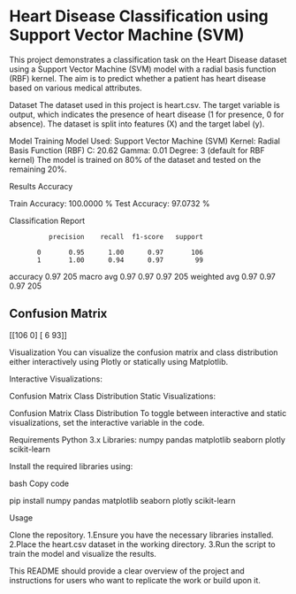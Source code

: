 # Heart Disease Classification using Support Vector Machine (SVM)
This project demonstrates a classification task on the Heart Disease dataset using a Support Vector Machine (SVM) model with a radial basis function (RBF) kernel. The aim is to predict whether a patient has heart disease based on various medical attributes.

Dataset
The dataset used in this project is heart.csv. The target variable is output, which indicates the presence of heart disease (1 for presence, 0 for absence). The dataset is split into features (X) and the target label (y).

Model Training
Model Used: Support Vector Machine (SVM)
Kernel: Radial Basis Function (RBF)
C: 20.62
Gamma: 0.01
Degree: 3 (default for RBF kernel)
The model is trained on 80% of the dataset and tested on the remaining 20%.

Results
Accuracy


Train Accuracy: 100.0000 %
Test Accuracy: 97.0732 %

Classification Report

              precision    recall  f1-score   support

           0       0.95      1.00      0.97       106
           1       1.00      0.94      0.97        99
   accuracy                            0.97       205
  macro avg        0.97      0.97      0.97       205
weighted avg       0.97      0.97      0.97       205

## Confusion Matrix

  [[106   0]
 [  6  93]]

 Visualization
You can visualize the confusion matrix and class distribution either interactively using Plotly or statically using Matplotlib.

Interactive Visualizations:

Confusion Matrix
Class Distribution
Static Visualizations:

Confusion Matrix
Class Distribution
To toggle between interactive and static visualizations, set the interactive variable in the code.

Requirements
Python 3.x
Libraries:
numpy
pandas
matplotlib
seaborn
plotly
scikit-learn

Install the required libraries using:

bash
Copy code

pip install numpy pandas matplotlib seaborn plotly scikit-learn



Usage

Clone the repository.
1.Ensure you have the necessary libraries installed.
2.Place the heart.csv dataset in the working directory.
3.Run the script to train the model and visualize the results.


This README should provide a clear overview of the project and instructions for users who want to replicate the work or build upon it.




